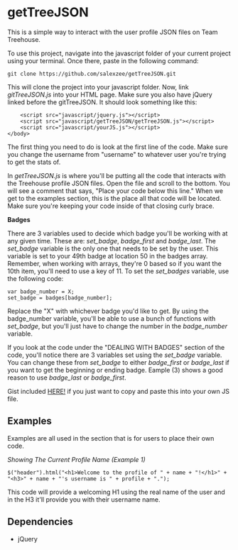 # getTreeJSON
This is a simple way to interact with the user profile JSON files on Team Treehouse.

To use this project, navigate into the javascript folder of your current project using your terminal. Once there, paste in the following command:

`git clone https://github.com/salexzee/getTreeJSON.git`

This will clone the project into your javascript folder. Now, link *gitTreeJSON.js* into your HTML page. Make sure you also have jQuery linked before the gitTreeJSON. It should look something like this:

```
	<script src="javascript/jquery.js"></script>
	<script src="javascript/getTreeJSON/getTreeJSON.js"></script>
	<script src="javascript/yourJS.js"></script>
</body>
```

The first thing you need to do is look at the first line of the code. Make sure you change the username from "username" to whatever user you're trying to get the stats of.

In *getTreeJSON.js* is where you'll be putting all the code that interacts with the Treehouse profile JSON files. Open the file and scroll to the bottom. You will see a comment that says, "Place your code below this line." When we get to the examples section, this is the place all that code will be located. Make sure you're keeping your code inside of that closing curly brace.

**Badges**

There are 3 variables used to decide which badge you'll be working with at any given time. These are: *set_badge*, *badge_first* and *badge_last*. The *set_badge* variable is the only one that needs to be set by the user. This variable is set to your 49th badge at location 50 in the badges array. Remember, when working with arrays, they're 0 based so if you want the 10th item, you'll need to use a key of 11. To set the *set_badges* variable, use the following code:

```
var badge_number = X;
set_badge = badges[badge_number];
```

Replace the "X" with whichever badge you'd like to get. By using the badge_number variable, you'll be able to use a bunch of functions with *set_badge*, but you'll just have to change the number in the *badge_number* variable.

If you look at the code under the "DEALING WITH BADGES" section of the code, you'll notice there are 3 variables set using the *set_badge* variable. You can change these from *set_badge* to either *badge_first* or *badge_last* if you want to get the beginning or ending badge. Eample (3) shows a good reason to use *badge_last* or *badge_first*.



Gist included [HERE!](https://gist.github.com/salexzee/71af99b14c25c78e33ba) if you just want to copy and paste this into your own JS file.

Examples
-----------

Examples are all used in the section that is for users to place their own code.

*Showing The Current Profile Name (Example 1)*

```
$("header").html("<h1>Welcome to the profile of " + name + "!</h1>" +
"<h3>" + name + "'s username is " + profile + ".");
```

This code will provide a welcoming H1 using the real name of the user and in the H3 it'll provide you with their username name.


Dependencies
-----------
* jQuery
